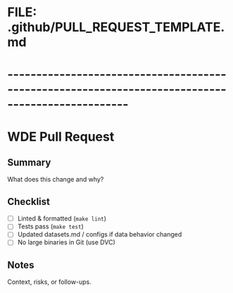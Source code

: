 # FILE: .github/PULL_REQUEST_TEMPLATE.md
# -------------------------------------------------------------------------------------------------
# WDE Pull Request

## Summary
What does this change and why?

## Checklist
- [ ] Linted & formatted (`make lint`)
- [ ] Tests pass (`make test`)
- [ ] Updated datasets.md / configs if data behavior changed
- [ ] No large binaries in Git (use DVC)

## Notes
Context, risks, or follow-ups.